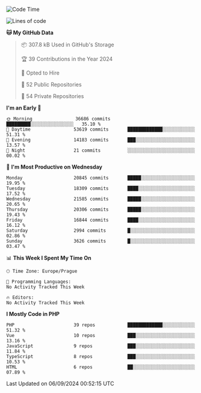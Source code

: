 <!--START_SECTION:waka-->
![Code Time](http://img.shields.io/badge/Code%20Time-1%2C583%20hrs%2058%20mins-blue)

![Lines of code](https://img.shields.io/badge/From%20Hello%20World%20I%27ve%20Written-32.8%20million%20lines%20of%20code-blue)

**🐱 My GitHub Data** 

> 📦 307.8 kB Used in GitHub's Storage 
 > 
> 🏆 39 Contributions in the Year 2024
 > 
> 💼 Opted to Hire
 > 
> 📜 52 Public Repositories 
 > 
> 🔑 54 Private Repositories 
 > 
**I'm an Early 🐤** 

```text
🌞 Morning                36686 commits       █████████░░░░░░░░░░░░░░░░   35.10 % 
🌆 Daytime                53619 commits       █████████████░░░░░░░░░░░░   51.31 % 
🌃 Evening                14183 commits       ███░░░░░░░░░░░░░░░░░░░░░░   13.57 % 
🌙 Night                  21 commits          ░░░░░░░░░░░░░░░░░░░░░░░░░   00.02 % 
```
📅 **I'm Most Productive on Wednesday** 

```text
Monday                   20845 commits       █████░░░░░░░░░░░░░░░░░░░░   19.95 % 
Tuesday                  18309 commits       ████░░░░░░░░░░░░░░░░░░░░░   17.52 % 
Wednesday                21585 commits       █████░░░░░░░░░░░░░░░░░░░░   20.65 % 
Thursday                 20306 commits       █████░░░░░░░░░░░░░░░░░░░░   19.43 % 
Friday                   16844 commits       ████░░░░░░░░░░░░░░░░░░░░░   16.12 % 
Saturday                 2994 commits        █░░░░░░░░░░░░░░░░░░░░░░░░   02.86 % 
Sunday                   3626 commits        █░░░░░░░░░░░░░░░░░░░░░░░░   03.47 % 
```


📊 **This Week I Spent My Time On** 

```text
🕑︎ Time Zone: Europe/Prague

💬 Programming Languages: 
No Activity Tracked This Week

🔥 Editors: 
No Activity Tracked This Week
```

**I Mostly Code in PHP** 

```text
PHP                      39 repos            █████████████░░░░░░░░░░░░   51.32 % 
Vue                      10 repos            ███░░░░░░░░░░░░░░░░░░░░░░   13.16 % 
JavaScript               9 repos             ███░░░░░░░░░░░░░░░░░░░░░░   11.84 % 
TypeScript               8 repos             ███░░░░░░░░░░░░░░░░░░░░░░   10.53 % 
HTML                     6 repos             ██░░░░░░░░░░░░░░░░░░░░░░░   07.89 % 
```




 Last Updated on 06/09/2024 00:52:15 UTC
<!--END_SECTION:waka-->
<!--
**AlexKratky/AlexKratky** is a ✨ _special_ ✨ repository because its `README.md` (this file) appears on your GitHub profile.

Here are some ideas to get you started:

- 🔭 I’m currently working on ...
- 🌱 I’m currently learning ...
- 👯 I’m looking to collaborate on ...
- 🤔 I’m looking for help with ...
- 💬 Ask me about ...
- 📫 How to reach me: ...
- 😄 Pronouns: ...
- ⚡ Fun fact: ...
-->
